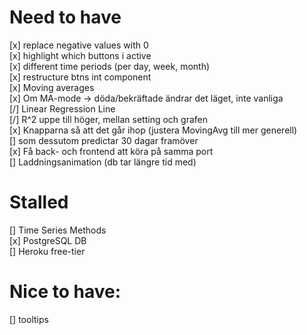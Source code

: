 # Need to have
[x] replace negative values with 0  
[x] highlight which buttons i active  
[x] different time periods (per day, week, month)  
[x] restructure btns int component  
[x] Moving averages   
    [x] Om MA-mode -> döda/bekräftade ändrar det läget, inte vanliga  
[/] Linear Regression Line  
    [/] R^2 uppe till höger, mellan setting och grafen  
    [x] Knapparna så att det går ihop (justera MovingAvg till mer generell)  
    [] som dessutom predictar 30 dagar framöver  
[x] Få back- och frontend att köra på samma port  
[] Laddningsanimation (db tar längre tid med)  

# Stalled
[] Time Series Methods  
[x] PostgreSQL DB  
[] Heroku free-tier  

# Nice to have:
[] tooltips  